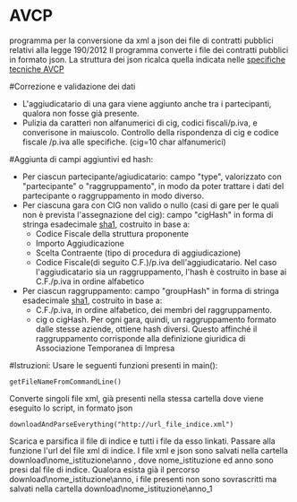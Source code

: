 # AVCP
programma per la conversione da xml a json dei file di contratti pubblici relativi alla legge 190/2012
Il programma converte i file dei contratti pubblici in formato json. La struttura dei json ricalca quella indicata  nelle [specifiche tecniche AVCP](http://www.anticorruzione.it/portal/rest/jcr/repository/collaboration/Digital%20Assets/pdf/AllCom27.05.13SpecificeTecnichev1.0.pdf )

#Correzione e validazione dei dati
* L'aggiudicatario di una gara viene aggiunto anche tra i partecipanti, qualora non fosse già presente. 
* Pulizia da caratteri non alfanumerici di cig, codici fiscali/p.iva, e converisone in maiuscolo. Controllo della rispondenza di cig e codice fiscale /p.iva alle specifiche. (cig=10 char alfanumerici)

#Aggiunta di campi aggiuntivi ed hash: 

+ Per ciascun partecipante/agiudicatario: campo "type", valorizzato con  "partecipante" o  "raggruppamento", in modo da poter trattare i dati del partecipante o raggruppamento in modo diverso. 
+ Per ciascuna gara con CIG non valido o nullo (casi di gare per le quali non è prevista l'assegnazione del cig): campo "cigHash"  in forma di stringa esadecimale [sha1](http://en.wikipedia.org/wiki/SHA-1), costruito in base a: 
	* Codice Fiscale della struttura proponente
	* Importo Aggiudicazione
	* Scelta Contraente (tipo di procedura di aggiudicazione) 
	* Codice Fiscale(di seguito C.F.)/p.iva dell'aggiudicatario. Nel caso l'aggiudicatario sia un raggruppamento, l'hash è costruito in base ai C.F./p.iva in ordine alfabetico
+ Per ciascun raggruppamento: campo "groupHash" in forma di stringa esadecimale [sha1](http://en.wikipedia.org/wiki/SHA-1), costruito in base a: 
	* C.F./p.iva, in ordine alfabetico, dei membri del raggruppamento. 
	* cig o cigHash. Per ogni gara, quindi, un raggruppamento formato dalle stesse aziende, ottiene hash diversi. Questo affinché il raggruppamento corrisponde alla definizione giuridica di Associazione Temporanea di Impresa




#Istruzioni: 
Usare le seguenti funzioni presenti in main():
	
	
	getFileNameFromCommandLine()

Converte singoli file xml, già presenti nella stessa cartella dove viene eseguito lo script, in formato json



	downloadAndParseEverything("http://url_file_indice.xml")

Scarica e parsifica il file di indice e tutti i file da esso linkati.
Passare alla funzione l'url del file xml di indice. I file xml e json sono salvati nella cartella download\nome_istituzione\anno , dove nome_istituzione ed anno sono presi dal 	file di indice. 
Qualora esista già il percorso download\nome_istituzione\anno, i file presenti non sono sovrascritti ma salvati nella cartella download\nome_istituzione\anno_1 



